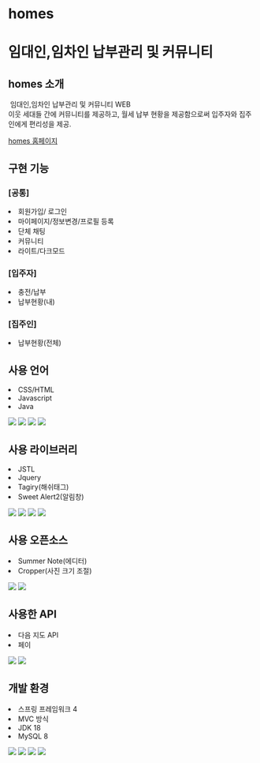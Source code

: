 # homes
<h1>임대인,임차인 납부관리 및 커뮤니티</h1>

<h2>homes 소개</h2>
<p>&nbsp;임대인,임차인 납부관리 및 커뮤니티 WEB<br>
이웃 세대들 간에 커뮤니티를 제공하고, 월세 납부 현황을 제공함으로써 입주자와 집주인에게 편리성을 제공.<br></p>
<a href="http://dbswn2414.cafe24.com/main/index.do">homes 홈페이지</a>

<h2>구현 기능</h2>
<h3>[공통]</h3>
<li>회원가입/ 로그인</li>
<li>마이페이지/정보변경/프로필 등록</li>
<li>단체 채팅</li>
<li>커뮤니티</li>
<li>라이트/다크모드</li>

<h3>[입주자]</h3>
<li>충전/납부</li>
<li>납부현황(내)</li>

<h3>[집주인]</h3>
<li>납부현황(전체)</li>




<h2>사용 언어</h2>
<li>CSS/HTML</li>
<li>Javascript</li>
<li>Java</li>
<p>
  <img src="https://img.shields.io/badge/CSS3-yellow?style=flat&logo=CSS3&logoColor=white"/>
  <img src="https://img.shields.io/badge/HTML5-green?style=flat&logo=HTML5&logoColor=white"/>
  <img src="https://img.shields.io/badge/JavaScript-F05138?style=flat&logo=JavaScript&logoColor=white"/>
  <img src="https://img.shields.io/badge/Java-blue?style=flat&logo=Java&logoColor=white"/>
</p>

<h2>사용 라이브러리</h2>
<li>JSTL</li>
<li>Jquery</li>
<li>Tagiry(해쉬태그)</li>
<li>Sweet Alert2(알림창)</li>
<p>
  <img src="https://img.shields.io/badge/JSTL-red?style=flat&logo=JSTL&logoColor=white"/>
  <img src="https://img.shields.io/badge/Jquery-blue?style=flat&logo=Jquery&logoColor=white"/>
  <img src="https://img.shields.io/badge/Tagiry-green?style=flat&logo=Tagiry&logoColor=white"/>
  <img src="https://img.shields.io/badge/SweetAlert2-skyblue?style=flat&logo=Sweet Alert2&logoColor=white"/>
</p>

<h2>사용 오픈소스</h2>
<li>Summer Note(에디터)</li>
<li>Cropper(사진 크기 조절)</li>
<p>
  <img src="https://img.shields.io/badge/SummerNote-blue?style=flat&logo=SummerNote&logoColor=white"/>
  <img src="https://img.shields.io/badge/Cropper-green?style=flat&logo=Cropper&logoColor=white"/>
</p>

<h2>사용한 API</h2>
<li>다음 지도 API</li>
<li>페이</li>
<p>
  <img src="https://img.shields.io/badge/Map-red?style=flat&logo=Map&logoColor=white"/>
  <img src="https://img.shields.io/badge/Pay-blue?style=flat&logo=Pay&logoColor=white"/>
</p>

<h2>개발 환경</h2>
<li>스프링 프레임워크 4</li>
<li>MVC 방식</li>
<li>JDK 18</li>
<li>MySQL 8</li>
<p>
  <img src="https://img.shields.io/badge/Spring-green?style=flat&logo=Spring&logoColor=white"/>
  <img src="https://img.shields.io/badge/MVC-yellow?style=flat&logo=MVC&logoColor=white"/>
  <img src="https://img.shields.io/badge/JDK-red?style=flat&logo=JDK&logoColor=white"/>
  <img src="https://img.shields.io/badge/MySQL-blue?style=flat&logo=MySQL&logoColor=white"/>
</p>
